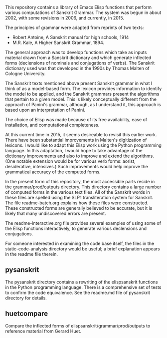 
This repository contains a library of Emacs Elisp functions that perform
various computations of Sanskrit Grammar.  The system was begun in about 2002,
with some revisions in 2006, and currently, in 2015.

The principles of grammar were adapted from reprints of two texts:
* Robert Antoine, A Sanskrit manual for high schools, 1914
* M.R. Kale, A Higher Sanskrit Grammar, 1894.


The general approach was to develop functions which take as inputs material
drawn from a Sanskrit dictionary and which generate inflected forms (declensions
of nominals and conjugations of verbs).  The Sanskrit dictionary used was
that developed in the 1990s by Thomas Malten of Cologne University. 

The Sanskrit texts mentioned above present Sanskrit grammar in what I think 
of as a model-based form.  The lexicon provides information to identify the
model to be applied, and the Sanskrit grammars present the algorithms that
pertain to a given model.  This is likely conceptually different from the
approach of Panini's grammar, although, as I understand it, this approach is
based upon an interpretation of Panini.

The choice of Elisp was made because of its free availability, ease of 
installation, and computational completeness.  

At this current time in 2015, it seems desireable to revisit this earlier work.
There have been substantial improvements in Malten's digitization of lexicons.
I would like to adapt this Elisp work using the Python programming language.
In this adaptation, I would hope to take advantage of the dictionary 
improvements and also to improve and extend the algorithms. (One notable
extension would be for various verb forms: aorist, desiderative, intensives.)
Such improvements would help improve the grammatical accuracy of the
computed forms.

In the present form of this repository, the most accessible parts reside
in the grammar/prod/outputs directory.  This directory contains a large 
number of computed forms in the various text files.  All of the Sanskrit
words in these files are spelled using the SLP1 transliteration system for
Sanskrit. The file readme-batch.org explains how these files were 
constructed.  These constructed forms are generally believed to be accurate,
but it is likely that many undiscovered errors are present. 

The readme-interactive.org file provides several examples of using some of the
Elisp functions interactively, to generate various declensions and
conjugations.

For someone interested in examining the code base itself, the 
files in the static-code-analysis directory would be useful; a brief
explanation appears in the readme file therein.

## pysanskrit

The pysanskrit directory contains a rewriting of the elispsanskrit functions
in the Python programming language.  There is a comprehensive set of 
tests to confirm the code equivalence.  See the readme.md file of 
pysanskrit directory for details.


## huetcompare

Compare the inflected forms of elispsanskrit/grammar/prod/outputs to 
reference material from Gerard Huet.

